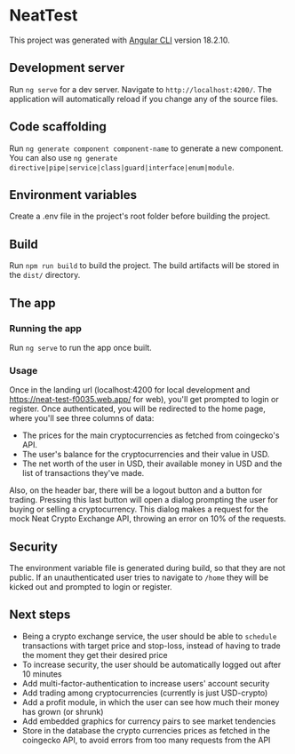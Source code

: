 # NeatTest

This project was generated with [Angular CLI](https://github.com/angular/angular-cli) version 18.2.10.

## Development server

Run `ng serve` for a dev server. Navigate to `http://localhost:4200/`. The application will automatically reload if you change any of the source files.

## Code scaffolding

Run `ng generate component component-name` to generate a new component. You can also use `ng generate directive|pipe|service|class|guard|interface|enum|module`.

## Environment variables

Create a .env file in the project's root folder before building the project.

## Build

Run `npm run build` to build the project. The build artifacts will be stored in the `dist/` directory.

## The app

### Running the app

Run `ng serve` to run the app once built.

### Usage

Once in the landing url (localhost:4200 for local development and https://neat-test-f0035.web.app/ for web), you'll get prompted to login or register. Once authenticated, you will be redirected to the home page, where you'll see three columns of data:
- The prices for the main cryptocurrencies as fetched from coingecko's API.
- The user's balance for the cryptocurrencies and their value in USD.
- The net worth of the user in USD, their available money in USD and the list of transactions they've made.

Also, on the header bar, there will be a logout button and a button for trading. Pressing this last button will open a dialog prompting the user for buying or selling a cryptocurrency. This dialog makes a request for the mock Neat Crypto Exchange API, throwing an error on 10% of the requests.

## Security

The environment variable file is generated during build, so that they are not public.
If an unauthenticated user tries to navigate to `/home` they will be kicked out and prompted to login or register.

## Next steps

- Being a crypto exchange service, the user should be able to `schedule` transactions with target price and stop-loss, instead of having to trade the moment they get their desired price
- To increase security, the user should be automatically logged out after 10 minutes
- Add multi-factor-authentication to increase users' account security
- Add trading among cryptocurrencies (currently is just USD-crypto)
- Add a profit module, in which the user can see how much their money has grown (or shrunk)
- Add embedded graphics for currency pairs to see market tendencies
- Store in the database the crypto currencies prices as fetched in the coingecko API, to avoid errors from too many requests from the API
